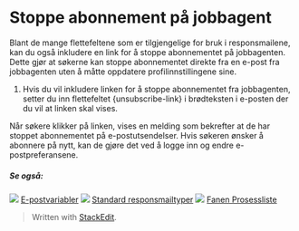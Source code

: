 # Stoppe abonnement på jobbagent

Blant de mange flettefeltene som er tilgjengelige for bruk i responsmailene, kan du også inkludere en link for å stoppe abonnementet på jobbagenten. Dette gjør at søkerne kan stoppe abonnementet direkte fra en e-post fra jobbagenten uten å måtte oppdatere profilinnstillingene sine.

1.  Hvis du vil inkludere linken for å stoppe abonnementet fra jobbagenten, setter du inn flettefeltet {unsubscribe-link} i brødteksten i e-posten der du vil at linken skal vises.

Når søkere klikker på linken, vises en melding som bekrefter at de har stoppet abonnementet på e-postutsendelser. Hvis søkeren ønsker å abonnere på nytt, kan de gjøre det ved å logge inn og endre e-postpreferansene.

##### Se også:

![](../Resources/Images/icon-document-link.png)  [E-postvariabler](email_variables.htm)
![](../Resources/Images/icon-document-link.png)  [Standard responsmailtyper](standard_response_email_types.htm)
![](../Resources/Images/icon-document-link.png)  [Fanen Prosessliste](recruitment_activities_list_tab.htm)


> Written with [StackEdit](https://stackedit.io/).
<!--stackedit_data:
eyJoaXN0b3J5IjpbMTY5NjI1NzU0NF19
-->
